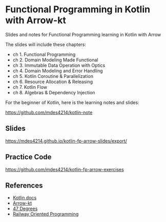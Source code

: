 # Functional Programming in Kotlin with Arrow-kt

Slides and notes for Functional Programming learning in Kotlin with Arrow

The slides will include these chapters:
- ch 1. Functional Programming
- ch 2. Domain Modeling Made Functional
- ch 3. Immutable Data Operation with Optics
- ch 4. Domain Modeling and Error Handling
- ch 5. Kotlin Coroutine & Parallelization
- ch 6. Resource Allocation & Releasing
- ch 7. Kotlin Flow
- ch 8. Algebras & Dependency Injection

For the beginner of Kotlin, here is the learning notes and slides:

https://github.com/mdes4214/kotlin-note

## Slides

https://mdes4214.github.io/kotlin-fp-arrow-slides/export/

## Practice Code

https://github.com/mdes4214/kotlin-fp-arrow-exercises

## References

- [Kotlin docs](https://kotlinlang.org/docs/)
- [Arrow-kt](https://arrow-kt.io/)
- [47 Degrees](https://www.47deg.com/technologies/kotlin/)
- [Railway Oriented Programming](https://fsharpforfunandprofit.com/posts/recipe-part2/)
